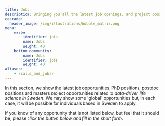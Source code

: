```yaml
---
title: Jobs
description: Bringing you all the latest job openings, and project positions related to data-driven life science
cascade:
  header_image: /img/illustrations/bubble_matrix.png
menu:
    navbar:
        identifier: jobs
        name: Jobs
        weight: 40
    bottom_community:
        name: Jobs
        identifier: jobs
        weight: 40
aliases:
    - /calls_and_jobs/
---
```


In this section, we show the latest job opportunities, PhD positions, postdoc positions and masters project opportunities related to *data-driven life science in Sweden*. We may show some 'global' opportunities but, in each case, it will be possible for individuals based in Sweden to apply.

If you know of any opportunity that is not listed below, but feel that it should be, please *click the button below and fill in the short form*.
